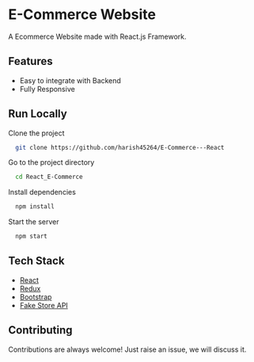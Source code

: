 # E-Commerce Website

A Ecommerce Website made with React.js Framework.

## Features

- Easy to integrate with Backend
- Fully Responsive

## Run Locally

Clone the project

```bash
  git clone https://github.com/harish45264/E-Commerce---React
```

Go to the project directory

```bash
  cd React_E-Commerce
```

Install dependencies

```bash
  npm install
```

Start the server

```bash
  npm start
```



## Tech Stack

* [React](https://reactjs.org/)
* [Redux](https://redux.js.org/)
* [Bootstrap](https://getbootstrap.com/)
* [Fake Store API](https://fakestoreapi.com/)

## Contributing

Contributions are always welcome!
Just raise an issue, we will discuss it.


